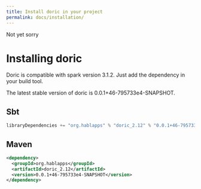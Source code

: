 ```yaml
---
title: Install doric in your project
permalink: docs/installation/
---
```

Not yet sorry
# Installing doric
Doric is compatible with spark version 3.1.2. Just add the dependency in your build tool.

The latest stable version of doric is 0.0.1+46-795733e4-SNAPSHOT.

## Sbt
```scala
libraryDependencies += "org.hablapps" % "doric_2.12" % "0.0.1+46-795733e4-SNAPSHOT"
```
## Maven
```xml
<dependency>
  <groupId>org.hablapps</groupId>
  <artifactId>doric_2.12</artifactId>
  <version>0.0.1+46-795733e4-SNAPSHOT</version>
</dependency>
```
